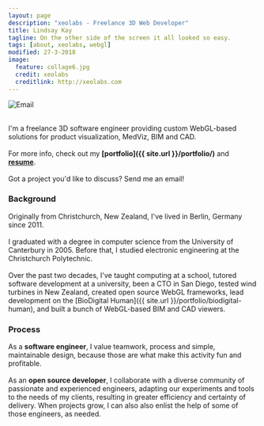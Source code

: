 ```yaml
---
layout: page
description: "xeolabs - Freelance 3D Web Developer"
title: Lindsay Kay
tagline: On the other side of the screen it all looked so easy.
tags: [about, xeolabs, webgl]
modified: 27-3-2018
image:
  feature: collage6.jpg
  credit: xeolabs
  creditlink: http://xeolabs.com
---
```


![Email](../images/email2.png)

<br>I'm a freelance 3D software engineer providing custom WebGL-based solutions for product visualization, MedViz, 
BIM and CAD.<br><br>
For more info, check out my **[portfolio]({{ site.url }}/portfolio/)** and **[resume](http://linkedin.com/in/lindsaystanleykay)**.<br><br>Got a project you'd like to discuss? Send me an email! 

### Background

Originally from Christchurch, New Zealand, I've lived in Berlin, Germany since 2011.
<br><br>
I graduated with a degree in computer science from the University of Canterbury in 2005. Before that, 
I studied electronic engineering at the Christchurch Polytechnic.
<br><br>
Over the past two decades, I've taught computing at a school, tutored software development at a 
university, been a CTO in San Diego, tested wind turbines in New Zealand, created open source WebGL frameworks, 
lead development on the [BioDigital Human]({{ site.url }}/portfolio/biodigital-human), 
and built a bunch of WebGL-based BIM and CAD viewers.

### Process

As a **software engineer**, I value teamwork, process and simple, maintainable design, because those are what make this 
activity fun and profitable. 
<br><br>
As an **open source developer**, I collaborate with a diverse community of passionate and experienced engineers, adapting our experiments 
and tools to the needs of my clients, resulting in greater efficiency and certainty of delivery. When projects grow, I can also also enlist 
the help of some of those engineers, as needed. 


<!-- [^1]: Please note that, after the first couple of meetings, we'd need to formalize things before moving forward. -->


